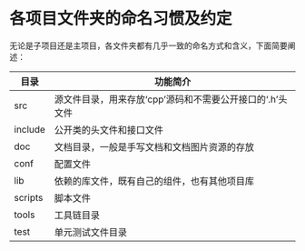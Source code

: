 各项目文件夹的命名习惯及约定
==========================

无论是子项目还是主项目，各文件夹都有几乎一致的命名方式和含义，下面简要阐述：

| 目录      | 功能简介                              |
| ---     | ---                               |
| src     | 源文件目录，用来存放‘cpp’源码和不需要公开接口的‘.h’头文件 |
| include | 公开类的头文件和接口文件                      |
| doc     | 文档目录，一般是手写文档和文档图片资源的存放            |
| conf    | 配置文件                              |
| lib     | 依赖的库文件，既有自己的组件，也有其他项目库            |
| scripts | 脚本文件                              |
| tools   | 工具链目录                             |
| test    | 单元测试文件目录                          |


